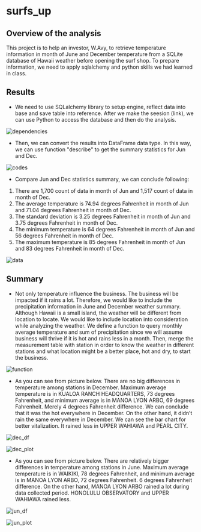 # surfs_up

## Overview of the analysis
This project is to help an investor, W.Avy, to retrieve temperature information in month of June and December temperature from a SQLite database of Hawaii weather before opening the surf shop. To prepare information, we need to apply sqlalchemy and python skills we had learned in class.

## Results
* We need to use SQLalchemy library to setup engine, reflect data into base and save table into reference. After we make the seesion (link), we can use Python to access the database and then do the analysis.

![dependencies](./Resources/dependencies.PNG)

* Then, we can convert the results into DataFrame data type. In this way, we can use function "describe" to get the summary statistics for Jun and Dec.

![codes](./Resources/codes.PNG)

*  Compare Jun and Dec statistics summary, we can conclude following:
1. There are 1,700 count of data in month of Jun and 1,517 count of data in month of Dec.
2. The average temperature is 74.94 degrees Fahrenheit in month of Jun and 71.04 degrees Fahrenheit in month of Dec.
3. The standard deviation is 3.25 degrees Fahrenheit in month of Jun and 3.75 degrees Fahrenheit in month of Dec.
4. The minimum temperature is 64 degrees Fahrenheit in month of Jun and 56 degrees Fahrenheit in month of Dec.
5. The maximum temperature is 85 degrees Fahrenheit in month of Jun and 83 degrees Fahrenheit in month of Dec.

![data](./Resources/month_data.PNG)

## Summary

* Not only temperature influence the business. The business will be impacted if it rains a lot. Therefore, we would like to include the precipitation information in June and December weather summary. Although Hawaii is a small island, the weather will be different from location to locate. We would like to include location into consideration while analyzing the weather. We define a function to query monthly average temperature and sum of precipitation since we will assume business will thrive if it is hot and rains less in a month. Then, merge the measurement table with station in order to know the weather in different stations and what location might be a better place, hot and dry, to start the business.

![function](./Resources/function.PNG)

* As you can see from picture below. There are no big differences in temperature among stations in December. Maximum average temperature is in KUALOA RANCH HEADQUARTERS, 73 degrees Fahrenheit, and minimum average is in MANOA LYON ARBO, 69 degrees Fahrenheit. Merely 4 degrees Fahrenheit difference. We can conclude that it was the hot everywhere in December. On the other hand, it didn’t rain the same everywhere in December. We can see the bar chart for better vitalization. It rained less in UPPER WAHIAWA and PEARL CITY.

![dec_df](./Resources/dec_df.PNG)

![dec_plot](./Resources/dec_plot.PNG)


* As you can see from picture below. There are relatively bigger differences in temperature among stations in June. Maximum average temperature is in WAIKIKI, 78 degrees Fahrenheit, and minimum average is in MANOA LYON ARBO, 72 degrees Fahrenheit. 6 degrees Fahrenheit difference. On the other hand, MANOA LYON ARBO rained a lot during data collected period. HONOLULU OBSERVATORY and UPPER WAHIAWA rained less.

![jun_df](./Resources/jun_df.PNG)

![jun_plot](./Resources/jun_plot.PNG)
